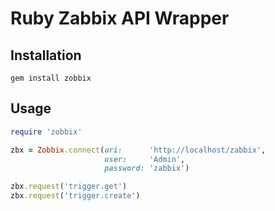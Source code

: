 # Ruby Zabbix API Wrapper

## Installation
```
gem install zobbix
```

## Usage
```ruby
require 'zobbix'

zbx = Zobbix.connect(uri:      'http://localhost/zabbix',
                     user:     'Admin',
                     password: 'zabbix')

zbx.request('trigger.get')
zbx.request('trigger.create')
```
